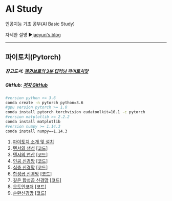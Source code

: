 # AI Study
인공지능 기초 공부(AI Basic Study)

자세한 설명
▶[jaeyun's blog](https://blog.naver.com/jaeyoon_95)

- - -
## 파이토치(Pytorch)
##### 참고도서: [펭귄브로의 3분 딥러닝 파이토치맛](https://book.naver.com/bookdb/book_detail.nhn?bid=15559613)
##### GitHub: [저자 GitHub](https://github.com/keon/3-min-pytorch)
```sh
#version python >= 3.6
conda create -n pytorch python=3.6
#gpu version pytorch >= 1.0
conda install pytorch torchvision cudatoolkit=10.1 -c pytorch
#version matplotlib >= 2.2.2
conda install matplotlib
#version numpy >= 1.14.3
conda install numpy==1.14.3
```
1. [파이토치 소개 및 설치](https://blog.naver.com/jaeyoon_95/221374554890)
2. [텐서의 생성](https://blog.naver.com/jaeyoon_95/221945112563)  [[코드]](https://github.com/jaeyun95/AI-Study/blob/master/pytorch/example01.py)
3. [텐서의 연산](https://blog.naver.com/jaeyoon_95/221946984887)  [[코드]](https://github.com/jaeyun95/AI-Study/blob/master/pytorch/example02.py)
4. [인공 신경망](https://blog.naver.com/jaeyoon_95/221955294397)  [[코드]](https://github.com/jaeyun95/AI-Study/blob/master/pytorch/example03.py)
5. [심층 신경망](https://blog.naver.com/jaeyoon_95/221956289157)  [[코드]](https://github.com/jaeyun95/AI-Study/blob/master/pytorch/example04.py)
6. [합성곱 신경망](https://blog.naver.com/jaeyoon_95/221994541157)  [[코드]](https://github.com/jaeyun95/AI-Study/blob/master/pytorch/example05.py)
7. [깊은 합성곱 신경망](https://blog.naver.com/jaeyoon_95/222004350849)  [[코드]](https://github.com/jaeyun95/AI-Study/blob/master/pytorch/example06.py)
8. [오토인코더](https://blog.naver.com/jaeyoon_95/222061658777)  [[코드]](https://github.com/jaeyun95/AI-Study/blob/master/pytorch/example07.py)
9. [순환신경망](https://blog.naver.com/jaeyoon_95/222062410967)  [[코드]](https://github.com/jaeyun95/AI-Study/blob/master/pytorch/example08.py)